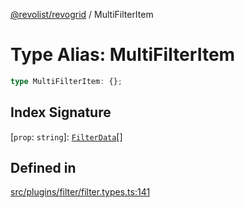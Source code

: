 [@revolist/revogrid](README.md) / MultiFilterItem

# Type Alias: MultiFilterItem

```ts
type MultiFilterItem: {};
```

## Index Signature

 \[`prop`: `string`\]: [`FilterData`](TypeAlias.FilterData.md)[]

## Defined in

[src/plugins/filter/filter.types.ts:141](https://github.com/revolist/revogrid/blob/e3c4d102f429c82d34023490b300d210ef8d9573/src/plugins/filter/filter.types.ts#L141)
